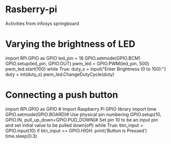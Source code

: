 # Rasberry-pi
Activities from infosys springboard

# Varying the brightness of LED

import RPi.GPIO as GPIO
led_pin = 18
GPIO.setmode(GPIO.BCM)
GPIO.setup(led_pin, GPIO.OUT)
pwm_led = GPIO.PWM(led_pin, 500)
pwm_led.start(100)
while True:
   duty_s = input("Enter Brightness (0 to 100):")
   duty = int(duty_s)
   pwm_led.ChangeDutyCycle(duty)

# Connecting a push button
import RPi.GPIO as GPIO # Import Raspberry Pi GPIO library
import time
GPIO.setmode(GPIO.BOARD)# Use physical pin numbering
GPIO.setup(10, GPIO.IN, pull_up_down=GPIO.PUD_DOWN)# Set pin 10 to be an input pin and set initial value to be pulled down(off)
while True:
    btn_input = GPIO.input(10)
    if btn_input == GPIO.HIGH:
        print('Button is Pressed')
        time.sleep(0.3)





